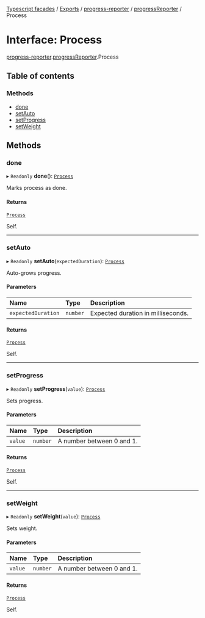 [Typescript facades](../index.md) / [Exports](../modules.md) / [progress-reporter](../modules/progress_reporter.md) / [progressReporter](../modules/progress_reporter.progressReporter.md) / Process

# Interface: Process

[progress-reporter](../modules/progress_reporter.md).[progressReporter](../modules/progress_reporter.progressReporter.md).Process

## Table of contents

### Methods

- [done](progress_reporter.progressReporter.Process.md#done)
- [setAuto](progress_reporter.progressReporter.Process.md#setauto)
- [setProgress](progress_reporter.progressReporter.Process.md#setprogress)
- [setWeight](progress_reporter.progressReporter.Process.md#setweight)

## Methods

### done

▸ `Readonly` **done**(): [`Process`](progress_reporter.progressReporter.Process.md)

Marks process as done.

#### Returns

[`Process`](progress_reporter.progressReporter.Process.md)

Self.

___

### setAuto

▸ `Readonly` **setAuto**(`expectedDuration`): [`Process`](progress_reporter.progressReporter.Process.md)

Auto-grows progress.

#### Parameters

| Name | Type | Description |
| :------ | :------ | :------ |
| `expectedDuration` | `number` | Expected duration in milliseconds. |

#### Returns

[`Process`](progress_reporter.progressReporter.Process.md)

Self.

___

### setProgress

▸ `Readonly` **setProgress**(`value`): [`Process`](progress_reporter.progressReporter.Process.md)

Sets progress.

#### Parameters

| Name | Type | Description |
| :------ | :------ | :------ |
| `value` | `number` | A number between 0 and 1. |

#### Returns

[`Process`](progress_reporter.progressReporter.Process.md)

Self.

___

### setWeight

▸ `Readonly` **setWeight**(`value`): [`Process`](progress_reporter.progressReporter.Process.md)

Sets weight.

#### Parameters

| Name | Type | Description |
| :------ | :------ | :------ |
| `value` | `number` | A number between 0 and 1. |

#### Returns

[`Process`](progress_reporter.progressReporter.Process.md)

Self.
